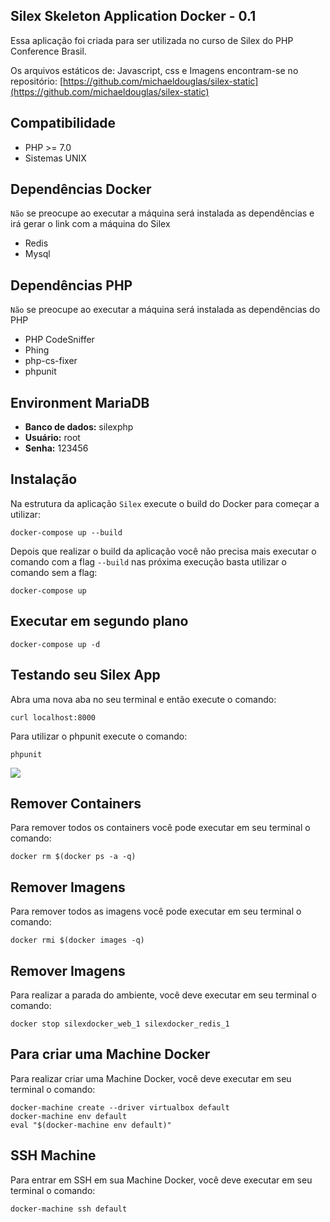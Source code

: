 ## Silex Skeleton Application Docker - 0.1

Essa aplicação foi criada para ser utilizada no curso de Silex do PHP Conference Brasil.

Os arquivos estáticos de: Javascript, css e Imagens encontram-se no repositório: [https://github.com/michaeldouglas/silex-static](https://github.com/michaeldouglas/silex-static)

## Compatibilidade

* PHP >= 7.0
* Sistemas UNIX

## Dependências Docker

`Não` se preocupe ao executar a máquina será instalada as dependências e irá gerar o link com a máquina do Silex

* Redis
* Mysql
 
## Dependências PHP

`Não` se preocupe ao executar a máquina será instalada as dependências do PHP

* PHP CodeSniffer
* Phing
* php-cs-fixer
* phpunit
 
## Environment MariaDB

* **Banco de dados:** silexphp
* **Usuário:** root
* **Senha:** 123456

## Instalação

Na estrutura da aplicação `Silex` execute o build do Docker para começar a utilizar:


    docker-compose up --build

Depois que realizar o build da aplicação você não precisa mais executar o comando com a flag `--build` nas próxima execução
basta utilizar o comando sem a flag:


    docker-compose up

## Executar em segundo plano


    docker-compose up -d

## Testando seu Silex App

Abra uma nova aba no seu terminal e então execute o comando:

```
curl localhost:8000
```

Para utilizar o phpunit execute o comando:

```
phpunit
```

![](http://gifsec.com/wp-content/uploads/GIF/2015/06/Dance-With-Me-Cat.gif?gs=a)

## Remover Containers

Para remover todos os containers você pode executar em seu terminal o comando:

```
docker rm $(docker ps -a -q)
```

## Remover Imagens

Para remover todos as imagens você pode executar em seu terminal o comando:

```
docker rmi $(docker images -q)
```

## Remover Imagens

Para realizar a parada do ambiente, você deve executar em seu terminal o comando:

```
docker stop silexdocker_web_1 silexdocker_redis_1
```

## Para criar uma Machine Docker
Para realizar criar uma Machine Docker, você deve executar em seu terminal o comando:

```
docker-machine create --driver virtualbox default
docker-machine env default
eval "$(docker-machine env default)"
```

## SSH Machine 
Para entrar em SSH em sua Machine Docker, você deve executar em seu terminal o comando:

```
docker-machine ssh default
```